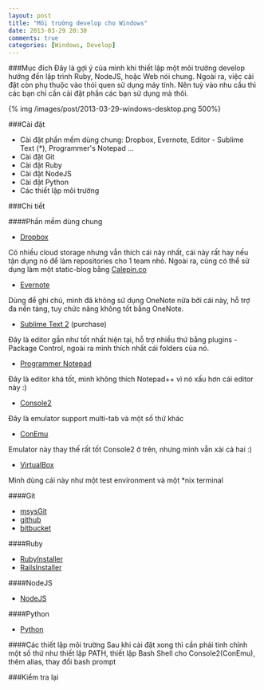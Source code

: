 ```yaml
---
layout: post
title: "Môi trường develop cho Windows"
date: 2013-03-29 20:30
comments: true
categories: [Windows, Develop]
---
```


###Mục đích
Đây là gợi ý của mình khi thiết lập một môi trường develop hướng đến lập trình Ruby, NodeJS, hoặc Web nói chung.
Ngoài ra, việc cài đặt còn phụ thuộc vào thói quen sử dụng máy tính. Nên tuỳ vào nhu cầu thì các bạn chỉ cần cài đặt phần các bạn sử dụng mà thôi.
<!--more-->
{% img /images/post/2013-03-29-windows-desktop.png 500%}

###Cài đặt
- Cài đặt phần mềm dùng chung: Dropbox, Evernote, Editor - Sublime Text (*), Programmer's Notepad ...
- Cài đặt Git
- Cài đặt Ruby
- Cài đặt NodeJS
- Cài đặt Python
- Các thiết lập môi trường

###Chi tiết

####Phần mềm dùng chung
- [Dropbox](http://db.tt/59oLmVtJ)

Có nhiều cloud storage nhưng vẫn thích cái này nhất, cái này rất hay nếu tận dụng nó để làm repositories cho 1 team nhỏ.
Ngoài ra, cũng có thể sử dụng làm một static-blog bằng [Calepin.co](http://calepin.co/)

- [Evernote](https://www.evernote.com)

Dùng để ghi chú, mình đã không sử dụng OneNote nữa bởi cái này, hỗ trợ đa nền tảng, tuy chức năng không tốt bằng OneNote.

- [Sublime Text 2](http://www.sublimetext.com/) (purchase)

Đây là editor gần như tốt nhất hiện tại, hỗ trợ nhiều thứ bằng plugins - Package Control, ngoài ra mình thích nhất cái folders của nó.

- [Programmer Notepad](http://www.pnotepad.org/)

Đây là editor khá tốt, mình không thích Notepad++ vì nó xấu hơn cái editor này :)

- [Console2](http://sourceforge.net/projects/console/)

Đây là emulator support multi-tab và một số thứ khác

- [ConEmu](https://code.google.com/p/conemu-maximus5/)

Emulator này thay thế rất tốt Console2 ở trên, nhưng mình vẫn xài cả hai :)

- [VirtualBox](https://www.virtualbox.org/)

Mình dùng cái này như một test environment và một *nix terminal

####Git
- [msysGit](http://msysgit.github.com/)
- [github](http://github.com)
- [bitbucket](http://bitbucket.org)

####Ruby
- [RubyInstaller](http://rubyinstaller.org/)
- [RailsInstaller](http://railsinstaller.org/)

####NodeJS
- [NodeJS](http://nodejs.org/)

####Python
- [Python](http://www.python.org/)

####Các thiết lập môi trường 
Sau khi cài đặt xong thì cần phải tinh chỉnh một số thứ như thiết lập PATH, thiết lập Bash Shell cho Console2(ConEmu),
thêm alias, thay đổi bash prompt

###Kiểm tra lại

